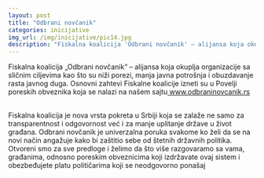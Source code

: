 ```yaml
---
layout: post
title: "Odbrani novčanik"
categories: inicijative
img_url: /img/inicijative/pic14.jpg
description: "Fiskalna koalicija 'Odbrani novčanik' – alijansa koja okuplja organizacije sa sličnim ciljevima kao što su niži porezi, manja javna potrošnja i obuzdavanje rasta javnog duga."
---
```



<div class="justify">
Fiskalna koalicija „Odbrani novčanik“ – alijansa koja okuplja organizacije sa sličnim ciljevima kao što su niži porezi, manja javna potrošnja i obuzdavanje rasta javnog duga. Osnovni zahtevi Fiskalne koalicije izneti su u Povelji poreskih obveznika koja se nalazi na našem sajtu<a href="http://www.odbraninovcanik.rs/" target="_blank"> www.odbraninovcanik.rs</a> <br/><br/>

Fiskalna koalicija je nova vrsta pokreta u Srbiji koja se zalaže ne samo za transparentnost i odgovornost već i za manje uplitanje države u život građana. Odbrani novčanik je univerzalna poruka svakome ko želi da se na novi način angažuje kako bi zaštitio sebe od štetnih državnih politika. Otvoreni smo za sve predloge i želimo da što više razgovaramo sa vama, građanima, odnosno poreskim obveznicima koji izdržavate ovaj sistem i obezbeđujete platu političarima koji se neodgovorno ponašaj<br/><br/>
</div>